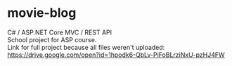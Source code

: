 # movie-blog
C# / ASP.NET Core MVC / REST API </br>
School project for ASP course. </br>
Link for full project because all files weren't uploaded: https://drive.google.com/open?id=1hpodk6-QbLv-PiFoBLrziNxU-pzHJ4FW
